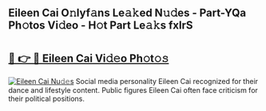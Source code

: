 ## Eileen Cai O𝚗lyf𝚊ns Le𝚊𝚔ed N𝚞𝚍es - Part-YQa Ph𝚘tos Vi𝚍eo - H𝚘t Part Le𝚊𝚔s fxlrS

# <h2><a href="http://hf34xd.feru.top/?c=Eileen+Cai">🔗 👉 🔴 Eileen Cai Vi𝚍𝚎o Ph𝚘t𝚘𝚜</a></h2>

[![Eileen Cai Nu𝚍𝚎s](https://i.imgur.com/0TWrTi3.gif)](http://hf34xd.feru.top/?c=Eileen+Cai)
Social media personality Eileen Cai recognized for their dance and lifestyle content. Public figures Eileen Cai often face criticism for their political positions. 
